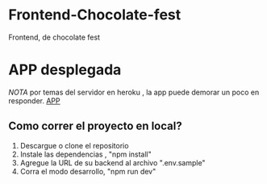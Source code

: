 # Frontend-Chocolate-fest
Frontend, de chocolate fest

# APP desplegada
*NOTA* por temas del servidor en heroku , la app puede demorar un poco en responder.
[APP](https://frontend-chocolate-fest.vercel.app/)

## Como correr el proyecto en local?

1. Descargue o clone el repositorio
2. Instale las dependencias , "npm install"
3. Agregue la URL de su backend al archivo ".env.sample"
4. Corra el modo desarrollo, "npm run dev"

